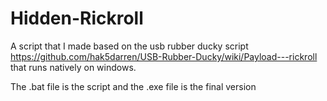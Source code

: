 # Hidden-Rickroll
A script that I made based on the usb rubber ducky script https://github.com/hak5darren/USB-Rubber-Ducky/wiki/Payload---rickroll that runs natively on windows.

The .bat file is the script and the .exe file is the final version
